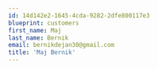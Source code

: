 ```yaml
---
id: 14d142e2-1645-4cda-9282-2dfe800117e3
blueprint: customers
first_name: Maj
last_name: Bernik
email: bernikdejan30@gmail.com
title: 'Maj Bernik'
---
```

